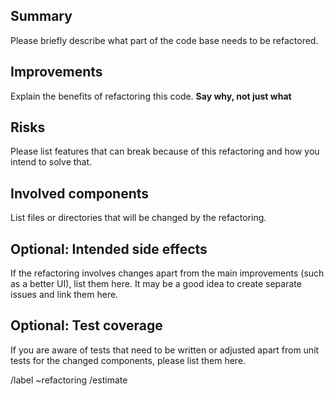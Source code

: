 ## Summary

Please briefly describe what part of the code base needs to be refactored.

## Improvements

Explain the benefits of refactoring this code.
**Say why, not just what**

## Risks

Please list features that can break because of this refactoring and how you intend to solve that.

## Involved components

List files or directories that will be changed by the refactoring.

## Optional: Intended side effects

If the refactoring involves changes apart from the main improvements (such as a better UI), list them here.
It may be a good idea to create separate issues and link them here.

## Optional: Test coverage

If you are aware of tests that need to be written or adjusted apart from unit tests for the changed components,
please list them here.

/label ~refactoring
/estimate
